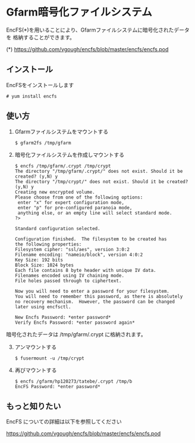 # Gfarm暗号化ファイルシステム

EncFS(*)を用いることにより、Gfarmファイルシステムに暗号化されたデータを
格納することができます。

(*) https://github.com/vgough/encfs/blob/master/encfs/encfs.pod

## インストール

EncFSをインストールします

    # yum install encfs

## 使い方

1. Gfarmファイルシステムをマウントする

       $ gfarm2fs /tmp/gfarm

2. 暗号化ファイルシステムを作成しマウントする

       $ encfs /tmp/gfarm/.crypt /tmp/crypt
       The directory "/tmp/gfarm/.crypt/" does not exist. Should it be created? (y,N) y
       The directory "/tmp/crypt/" does not exist. Should it be created? (y,N) y
       Creating new encrypted volume.
       Please choose from one of the following options:
        enter "x" for expert configuration mode,
        enter "p" for pre-configured paranoia mode,
        anything else, or an empty line will select standard mode.
       ?>
       
       Standard configuration selected.
       
       Configuration finished.  The filesystem to be created has
       the following properties:
       Filesystem cipher: "ssl/aes", version 3:0:2
       Filename encoding: "nameio/block", version 4:0:2
       Key Size: 192 bits
       Block Size: 1024 bytes
       Each file contains 8 byte header with unique IV data.
       Filenames encoded using IV chaining mode.
       File holes passed through to ciphertext.
       
       Now you will need to enter a password for your filesystem.
       You will need to remember this password, as there is absolutely
       no recovery mechanism.  However, the password can be changed
       later using encfsctl.
       
       New Encfs Password: *enter password*
       Verify Encfs Password: *enter password again*

暗号化されたデータは /tmp/gfarm/.crypt に格納されます。

3. アンマウントする

       $ fusermount -u /tmp/crypt

4. 再びマウントする

       $ encfs /gfarm/hp120273/tatebe/.crypt /tmp/b
       EncFS Password: *enter password*

## もっと知りたい

EncFS についての詳細は以下を参照してください

https://github.com/vgough/encfs/blob/master/encfs/encfs.pod
